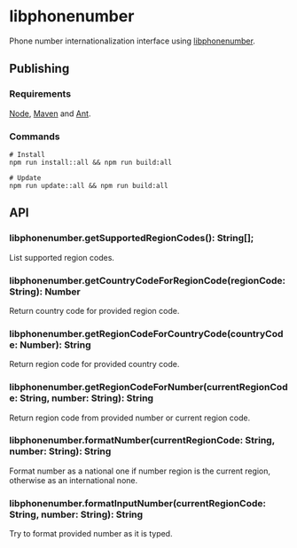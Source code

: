 # libphonenumber

Phone number internationalization interface using [libphonenumber](https://github.com/googlei18n/libphonenumber).

## Publishing

### Requirements

[Node](https://nodejs.org/en/), [Maven](https://maven.apache.org/) and [Ant](https://ant.apache.org/).

### Commands

```
# Install
npm run install::all && npm run build:all

# Update
npm run update::all && npm run build:all
```
## API

### libphonenumber.getSupportedRegionCodes(): String[];

List supported region codes.

### libphonenumber.getCountryCodeForRegionCode(regionCode: String): Number

Return country code for provided region code.

### libphonenumber.getRegionCodeForCountryCode(countryCode: Number): String

Return region code for provided country code.

### libphonenumber.getRegionCodeForNumber(currentRegionCode: String, number: String): String

Return region code from provided number or current region code.

### libphonenumber.formatNumber(currentRegionCode: String, number: String): String

Format number as a national one if number region is the current region, otherwise as an international none.

### libphonenumber.formatInputNumber(currentRegionCode: String, number: String): String

Try to format provided number as it is typed.
